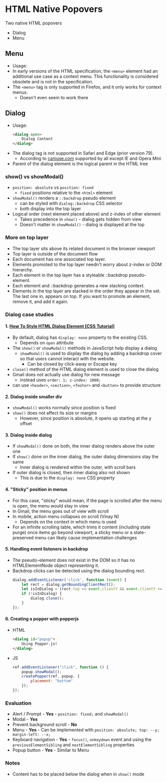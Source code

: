 # HTML Native Popovers

Two native HTML popovers
- Dialog
- Menu

## Menu
- Usage:
-  In early versions of the HTML specification, the `<menu>` element had an additional use case as a context menu. This functionality is considered obsolete and is not in the specification.
- The `<menu>` tag is only supported in Firefox, and it only works for context menus.
	- Doesn't even seem to work there

## Dialog
- Usage:
    ```html
    <dialog open>
        Dialog Content
    </dialog>
    ```
- The dialog tag is not supported in Safari and Edge (prior version 79).
	- According to [caniuse.com](https://caniuse.com/dialog) supported by all except IE and Opera Mini
- Parent of the dialog element is the logical parent in the HTML tree

### show() vs showModal()
- `position: absolute` vs `position: fixed`
    - `fixed` positions relative to the `<html>` element
- `showModal()` renders a `::backdrop` pseudo element
	- can be styled with `dialog::backdrop` CSS selector
    - both display into the top layer
- Logical order (next element placed above) and z-index of other element
	- Takes precedence in `show()` - dialog gets hidden from view
	- Doesn't matter in `showModal()` - dialog is displayed at the top

### More on top layer
- The top layer sits above its related document in the browser viewport
- Top layer is outside of the document flow
- Each document has one associated top layer.
- Elements promoted to the top layer needn't worry about z-index or DOM hierarchy.
- Each element in the top layer has a styleable ::backdrop pseudo-element.
- Each element and ::backdrop generates a new stacking context.
- Elements in the top layer are stacked in the order they appear in the set. The last one in, appears on top. If you want to promote an element, remove it, and add it again.

### Dialog case studies

#### 1. [How To Style HTML Dialog Element [CSS Tutorial]](https://www.lambdatest.com/blog/html-dialog-element/)
- By default, dialog has `display: none` property to the existing CSS.
	- Depends on `open` attribute
- The `show()` or `showModal()` methods in JavaScript help display a dialog
	- `showModal()` is used to display the dialog by adding a backdrop cover so that users cannot interact with the website.
        - Can be closed by click-away or Escape key
- `close()` method of the HTML dialog element is used to close the dialog
- Gmail does not actually use dialog for new message
	- instead uses `order: 1; z-index: 1000;`
- can use `<header>`, `<section>`, `<footer>` and `<button>` to provide structure

#### 2. Dialog inside smaller div
- `showModal()` works normally since position is fixed
- `show()` does not affect its size or margins
	- However, since position is absolute, it opens up starting at the y offset

#### 3. Dialog inside dialog
- If `showModal()` done on both, the inner dialog renders above the outer one
- If `show()` done on the inner dialog, the outer dialog dimensions stay the same
	- Inner dialog is rendered within the outer, with scroll bars
- If outer dialog is closed, then inner dialog also not shown
	- This is due to the `display: none` CSS property

#### 4. "Sticky" position in menus
- For this case, "sticky" would mean, if the page is scrolled after the menu is open, the menu would stay in view
- In Gmail, the menu goes out of view with scroll
- In mobile, action menu collapses on scroll (Vinay N)
	- Depends on the context in which menu is used
- For an infinite scrolling table, which trims it content (including state purge) once items go beyond viewport, a sticky menu or a state-preserved menu can likely cause implementation challenges

#### 5. Handling event listeners in backdrop
- The pseudo-element does not exist in the DOM so it has no HTMLElementNode object representing it.
- Backdrop clicks can be detected using the dialog bounding rect.
    ```js
    dialog.addEventListener('click', function (event) {
        let rect = dialog.getBoundingClientRect();
        let isInDialog = (rect.top <= event.clientY && event.clientY <= rect.top + rect.height && rect.left <= event.clientX && event.clientX <= rect.left + rect.width);
        if (!isInDialog) {
            dialog.close();
        }
    });
    ```

#### 6. Creating a popper with popperjs
- HTML
    ```html
    <dialog id="popup">
        Using Popper.js!
    </dialog>
    ```
- JS
    ```js
    ref.addEventListener("click", function () {
        popup.showModal();
        createPopper(ref, popup, {
            placement: "bottom"
        });
    });
    ```

### Evaluation
- Alert / Prompt - **Yes** - `position: fixed;` and `showModal()`
- Modal - **Yes**
- Prevent background scroll - **No**
- Menu - **Yes** - Can be implemented with `position: absolute; top: --y; margin-left: --x;`
- Keyboard navigation - **Yes** - `focus()`, `onkeydown` event and using the `previousElementSibling` and `nextElementSibling` properties
- Popup button - **Yes** - Similar to Menu

### Notes
- Content has to be placed below the dialog when in `show()` mode